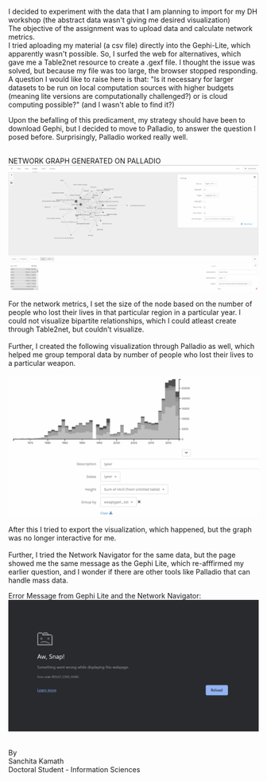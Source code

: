 I decided to experiment with the data that I am planning to import for my DH workshop (the abstract data wasn't giving me desired visualization)<br>
The objective of the assignment was to upload data and calculate network metrics.
<br>
I tried aploading my material (a csv file) directly into the Gephi-Lite, which apparently wasn't possible. So, I surfed the web for alternatives, which gave me a Table2net resource to create a .gexf file. I thought the issue was solved, but because my file was too large, the browser stopped responding. A question I would like to raise here is that: "Is it necessary for larger datasets to be run on local computation sources with higher budgets (meaning lite versions are computationally challenged?) or is cloud computing possible?" (and I wasn't able to find it?) <br>

Upon the befalling of this predicament, my strategy should have been to download Gephi, but I decided to move to Palladio, to answer the question I posed before. Surprisingly, Palladio worked really well. <br><br>

NETWORK GRAPH GENERATED ON PALLADIO<br>
![This is an image of the network generated for the year 2014, node size differentiated based on the number of people who lost their lives.](Palladio_regionvtarget_temporaldata.png)<br>

For the network metrics, I set the size of the node based on the number of people who lost their lives in that particular region in a particular year. I could not visualize bipartite relationships, which I could atleast create through Table2net, but couldn't visualize.
<br><br>
Further, I created the following visualization through Palladio as well, which helped me group temporal data by number of people who lost their lives to a particular weapon.<br>

![Timeline image which shows grouping by weapon](Palladio_Timeline.png) <br>

After this I tried to export the visualization, which happened, but the graph was no longer interactive for me. <br>
<br>
Further, I tried the Network Navigator for the same data, but the page showed me the same message as the Gephi Lite, which re-afffirmed my earlier question, and I wonder if there are other tools like Palladio that can handle mass data.

Error Message from Gephi Lite and the Network Navigator:
![Error Message from two of the tools](errormessage.png)

<br>
By<br>
Sanchita Kamath<br>
Doctoral Student - Information Sciences
